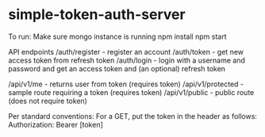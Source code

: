 # simple-token-auth-server

To run:
Make sure mongo instance is running
npm install
npm start

API endpoints
/auth/register - register an account
/auth/token - get new access token from refresh token
/auth/login - login with a username and password and get an access token and (an optional) refresh token

/api/v1/me - returns user from token (requires token)
/api/v1/protected - sample route requiring a token (requires token)
/api/v1/public - public route (does not require token)

Per standard conventions: For a GET, put the token in the header as follows: 
Authorization: Bearer [token]
